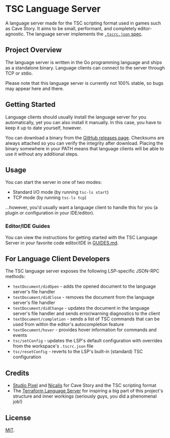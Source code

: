 # TSC Language Server

A language server made for the TSC scripting format used in games such as Cave
Story. It aims to be small, performant, and completely editor-agnostic. The
language server implements the [`.tscrc.json` spec][tscrc-spec].

## Project Overview

The language server is written in the Go programming language and ships as a
standalone binary. Language clients can connect to the server through TCP or
stdio.

Please note that this language server is currently not 100% stable, so bugs may
appear here and there.

## Getting Started

Language clients should usually install the language server for you
automatically, yet you can also install it manually. In this case, you have to
keep it up to date yourself, however.

You can download a binary from the [GitHub releases page][releases]. Checksums
are always attached so you can verify the integrity after download. Placing the
binary somewhere in your PATH means that language clients will be able to use it
without any additional steps.

## Usage

You can start the server in one of two modes:

- Standard I/O mode (by running `tsc-ls start`)
- TCP mode (by running `tsc-ls tcp`)

...however, you'd usually want a language client to handle this for you (a
plugin or configuration in your IDE/editor).

### Editor/IDE Guides

You can view the instructions for getting started with the TSC Language Server
in your favorite code editor/IDE in [GUIDES.md][language-client-guides].

## For Language Client Developers

The TSC language server exposes the following LSP-specific JSON-RPC methods:

- `textDocument/didOpen` - adds the opened document to the language server's
file handler
- `textDocument/didClose` - removes the document from the language server's file
handler
- `textDocument/didChange` - updates the document in the language server's file
handler and sends error/warning diagnostics to the client
- `textDocument/completion` - sends a list of TSC commands that can be used from
within the editor's autocompletion feature
- `textDocument/hover` - provides hover information for commands and events
- `tsc/setConfig` - updates the LSP's default configuration with overrides from
the workspace's `.tscrc.json` file
- `tsc/resetConfig` - reverts to the LSP's built-in (standard) TSC configuration

## Credits

- [Studio Pixel][studio-pixel] and [Nicalis][nicalis] for Cave Story and the TSC
scripting format
- The [Terraform Language Server][terraform-ls] for inspiring a big part of this
project's structure and inner workings (seriously guys, you did a phenomenal
job!)

## License

[MIT](https://github.com/nimblebun/tsc-language-server/blob/master/LICENSE).

[tscrc-spec]: https://docs.nimblebun.works/tscrc-json
[releases]: https://github.com/nimblebun/tsc-language-server/releases/latest
[studio-pixel]: https://studiopixel.jp/
[nicalis]: https://www.nicalis.com/
[terraform-ls]: https://github.com/hashicorp/terraform-ls
[language-client-guides]: https://github.com/nimblebun/tsc-language-server/blob/master/GUIDES.md
